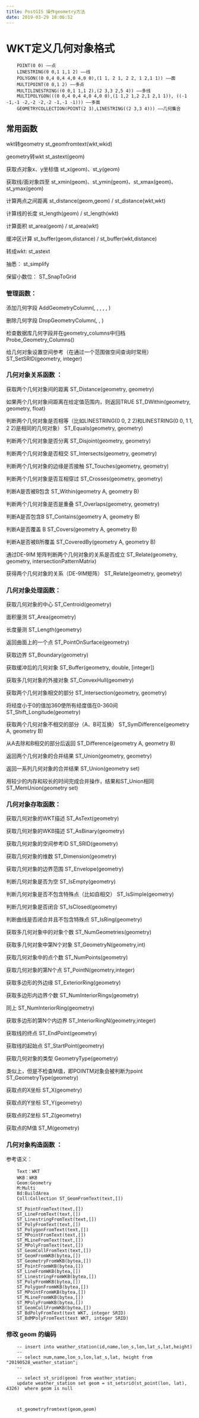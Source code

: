 ```yaml
---
title: PostGIS 操作geometry方法
date: 2019-03-29 18:06:52
---
```


# WKT定义几何对象格式

        POINT(0 0) ——点
        LINESTRING(0 0,1 1,1 2) ——线
        POLYGON((0 0,4 0,4 4,0 4,0 0),(1 1, 2 1, 2 2, 1 2,1 1)) ——面
        MULTIPOINT(0 0,1 2) ——多点
        MULTILINESTRING((0 0,1 1,1 2),(2 3,3 2,5 4)) ——多线
        MULTIPOLYGON(((0 0,4 0,4 4,0 4,0 0),(1 1,2 1,2 2,1 2,1 1)), ((-1 -1,-1 -2,-2 -2,-2 -1,-1 -1))) ——多面
        GEOMETRYCOLLECTION(POINT(2 3),LINESTRING((2 3,3 4))) ——几何集合

## 常用函数

wkt转geometry st_geomfromtext(wkt,wkid)

geometry转wkt st_astext(geom)

获取点对象x、y坐标值 st_x(geom)、st_y(geom)

获取线/面对象四至 st_xmin(geom)、st_ymin(geom)、st_xmax(geom)、st_ymax(geom)

计算两点之间距离 st_distance(geom,geom) / st_distance(wkt,wkt)

计算线的长度 st_length(geom) / st_length(wkt)

计算面积 st_area(geom) / st_area(wkt)

缓冲区计算 st_buffer(geom,distance) / st_buffer(wkt,distance)

转成wkt:  st_astext

抽悉： st_simplify

保留小数位： ST_SnapToGrid

### 管理函数：

添加几何字段 AddGeometryColumn(, , , , , )

删除几何字段 DropGeometryColumn(, , )

检查数据库几何字段并在geometry_columns中归档 Probe_Geometry_Columns()

给几何对象设置空间参考（在通过一个范围做空间查询时常用） ST_SetSRID(geometry, integer)

### 几何对象关系函数 ：

获取两个几何对象间的距离 ST_Distance(geometry, geometry)

如果两个几何对象间距离在给定值范围内，则返回TRUE ST_DWithin(geometry, geometry, float)

判断两个几何对象是否相等（比如LINESTRING(0 0, 2 2)和LINESTRING(0 0, 1 1, 2 2)是相同的几何对象） ST_Equals(geometry, geometry)

判断两个几何对象是否分离 ST_Disjoint(geometry, geometry)

判断两个几何对象是否相交 ST_Intersects(geometry, geometry)

判断两个几何对象的边缘是否接触 ST_Touches(geometry, geometry)

判断两个几何对象是否互相穿过 ST_Crosses(geometry, geometry)

判断A是否被B包含 ST_Within(geometry A, geometry B)

判断两个几何对象是否是重叠 ST_Overlaps(geometry, geometry)

判断A是否包含B ST_Contains(geometry A, geometry B)

判断A是否覆盖 B ST_Covers(geometry A, geometry B)

判断A是否被B所覆盖 ST_CoveredBy(geometry A, geometry B)

通过DE-9IM 矩阵判断两个几何对象的关系是否成立 ST_Relate(geometry, geometry, intersectionPatternMatrix)

获得两个几何对象的关系（DE-9IM矩阵） ST_Relate(geometry, geometry)

### 几何对象处理函数：

获取几何对象的中心 ST_Centroid(geometry)

面积量测 ST_Area(geometry)

长度量测 ST_Length(geometry)

返回曲面上的一个点 ST_PointOnSurface(geometry)

获取边界 ST_Boundary(geometry)

获取缓冲后的几何对象 ST_Buffer(geometry, double, [integer])

获取多几何对象的外接对象 ST_ConvexHull(geometry)

获取两个几何对象相交的部分 ST_Intersection(geometry, geometry)

将经度小于0的值加360使所有经度值在0-360间 ST_Shift_Longitude(geometry)

获取两个几何对象不相交的部分（A、B可互换） ST_SymDifference(geometry A, geometry B)

从A去除和B相交的部分后返回 ST_Difference(geometry A, geometry B)

返回两个几何对象的合并结果 ST_Union(geometry, geometry)

返回一系列几何对象的合并结果 ST_Union(geometry set)

用较少的内存和较长的时间完成合并操作，结果和ST_Union相同 ST_MemUnion(geometry set)

### 几何对象存取函数：

获取几何对象的WKT描述 ST_AsText(geometry)

获取几何对象的WKB描述 ST_AsBinary(geometry)

获取几何对象的空间参考ID ST_SRID(geometry)

获取几何对象的维数 ST_Dimension(geometry)

获取几何对象的边界范围 ST_Envelope(geometry)

判断几何对象是否为空 ST_IsEmpty(geometry)

判断几何对象是否不包含特殊点（比如自相交） ST_IsSimple(geometry)

判断几何对象是否闭合 ST_IsClosed(geometry)

判断曲线是否闭合并且不包含特殊点 ST_IsRing(geometry)

获取多几何对象中的对象个数 ST_NumGeometries(geometry)

获取多几何对象中第N个对象 ST_GeometryN(geometry,int)

获取几何对象中的点个数 ST_NumPoints(geometry)

获取几何对象的第N个点 ST_PointN(geometry,integer)

获取多边形的外边缘 ST_ExteriorRing(geometry)

获取多边形内边界个数 ST_NumInteriorRings(geometry)

同上 ST_NumInteriorRing(geometry)

获取多边形的第N个内边界 ST_InteriorRingN(geometry,integer)

获取线的终点 ST_EndPoint(geometry)

获取线的起始点 ST_StartPoint(geometry)

获取几何对象的类型 GeometryType(geometry)

类似上，但是不检查M值，即POINTM对象会被判断为point ST_GeometryType(geometry)

获取点的X坐标 ST_X(geometry)

获取点的Y坐标 ST_Y(geometry)

获取点的Z坐标 ST_Z(geometry)

获取点的M值 ST_M(geometry)

### 几何对象构造函数 ：

参考语义：

        Text：WKT
        WKB：WKB
        Geom:Geometry
        M:Multi
        Bd:BuildArea
        Coll:Collection ST_GeomFromText(text,[])

        ST_PointFromText(text,[])
        ST_LineFromText(text,[])
        ST_LinestringFromText(text,[])
        ST_PolyFromText(text,[])
        ST_PolygonFromText(text,[])
        ST_MPointFromText(text,[])
        ST_MLineFromText(text,[])
        ST_MPolyFromText(text,[])
        ST_GeomCollFromText(text,[])
        ST_GeomFromWKB(bytea,[])
        ST_GeometryFromWKB(bytea,[])
        ST_PointFromWKB(bytea,[])
        ST_LineFromWKB(bytea,[])
        ST_LinestringFromWKB(bytea,[])
        ST_PolyFromWKB(bytea,[])
        ST_PolygonFromWKB(bytea,[])
        ST_MPointFromWKB(bytea,[])
        ST_MLineFromWKB(bytea,[])
        ST_MPolyFromWKB(bytea,[])
        ST_GeomCollFromWKB(bytea,[])
        ST_BdPolyFromText(text WKT, integer SRID)
        ST_BdMPolyFromText(text WKT, integer SRID)


### 修改 geom 的编码

        -- insert into weather_station(id,name,lon_s,lon,lat_s,lat,height)
        -- 
        -- select num,name,lon_s,lon,lat_s,lat, height from "20190528_weather_station";
        --
        
        -- select st_srid(geom) from weather_station;
        update weather_station set geom = st_setsrid(st_point(lon, lat), 4326)  where geom is null



        st_geometryfromtext(geom,geom)


